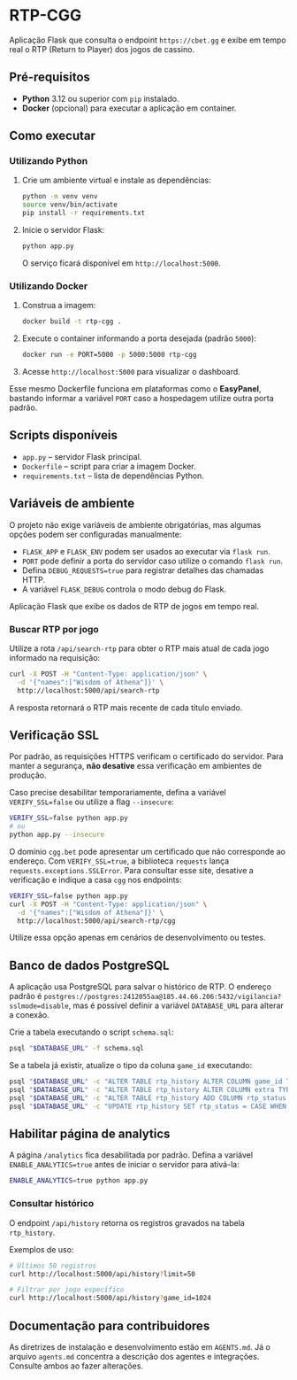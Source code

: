 # RTP-CGG

Aplicação Flask que consulta o endpoint `https://cbet.gg` e exibe em tempo real o RTP (Return to Player) dos jogos de cassino.

## Pré-requisitos

- **Python** 3.12 ou superior com `pip` instalado.
- **Docker** (opcional) para executar a aplicação em container.

## Como executar

### Utilizando Python

1. Crie um ambiente virtual e instale as dependências:
   ```bash
   python -m venv venv
   source venv/bin/activate
   pip install -r requirements.txt
   ```
2. Inicie o servidor Flask:
   ```bash
   python app.py
   ```
   O serviço ficará disponível em `http://localhost:5000`.

### Utilizando Docker

1. Construa a imagem:
   ```bash
   docker build -t rtp-cgg .
   ```
2. Execute o container informando a porta desejada (padrão `5000`):
   ```bash
   docker run -e PORT=5000 -p 5000:5000 rtp-cgg
   ```
3. Acesse `http://localhost:5000` para visualizar o dashboard.

Esse mesmo Dockerfile funciona em plataformas como o **EasyPanel**, bastando informar a variável `PORT` caso a hospedagem utilize outra porta padrão.

## Scripts disponíveis

- `app.py` – servidor Flask principal.
- `Dockerfile` – script para criar a imagem Docker.
- `requirements.txt` – lista de dependências Python.

## Variáveis de ambiente

O projeto não exige variáveis de ambiente obrigatórias, mas algumas opções podem ser configuradas manualmente:

- `FLASK_APP` e `FLASK_ENV` podem ser usados ao executar via `flask run`.
- `PORT` pode definir a porta do servidor caso utilize o comando `flask run`.
- Defina `DEBUG_REQUESTS=true` para registrar detalhes das chamadas HTTP.
- A variável `FLASK_DEBUG` controla o modo debug do Flask.

Aplicação Flask que exibe os dados de RTP de jogos em tempo real.

### Buscar RTP por jogo

Utilize a rota `/api/search-rtp` para obter o RTP mais atual de cada jogo
informado na requisição:

```bash
curl -X POST -H "Content-Type: application/json" \
  -d '{"names":["Wisdom of Athena"]}' \
  http://localhost:5000/api/search-rtp
```

A resposta retornará o RTP mais recente de cada título enviado.

## Verificação SSL
Por padrão, as requisições HTTPS verificam o certificado do servidor. Para manter a segurança, **não desative** essa verificação em ambientes de produção.

Caso precise desabilitar temporariamente, defina a variável `VERIFY_SSL=false`
ou utilize a flag `--insecure`:

```bash
VERIFY_SSL=false python app.py
# ou
python app.py --insecure
```

O domínio `cgg.bet` pode apresentar um certificado que não corresponde ao
endereço. Com `VERIFY_SSL=true`, a biblioteca `requests` lança
`requests.exceptions.SSLError`. Para consultar esse site, desative a verificação
e indique a casa `cgg` nos endpoints:

```bash
VERIFY_SSL=false python app.py
curl -X POST -H "Content-Type: application/json" \
  -d '{"names":["Wisdom of Athena"]}' \
  http://localhost:5000/api/search-rtp/cgg
```

Utilize essa opção apenas em cenários de desenvolvimento ou testes.


## Banco de dados PostgreSQL

A aplicação usa PostgreSQL para salvar o histórico de RTP. O endereço padrão é
`postgres://postgres:2412055aa@185.44.66.206:5432/vigilancia?sslmode=disable`,
mas é possível definir a variável `DATABASE_URL` para alterar a conexão.

Crie a tabela executando o script `schema.sql`:

```bash
psql "$DATABASE_URL" -f schema.sql
```

Se a tabela já existir, atualize o tipo da coluna `game_id` executando:

```bash
psql "$DATABASE_URL" -c "ALTER TABLE rtp_history ALTER COLUMN game_id TYPE BIGINT"
psql "$DATABASE_URL" -c "ALTER TABLE rtp_history ALTER COLUMN extra TYPE BIGINT"
psql "$DATABASE_URL" -c "ALTER TABLE rtp_history ADD COLUMN rtp_status TEXT"
psql "$DATABASE_URL" -c "UPDATE rtp_history SET rtp_status = CASE WHEN extra IS NULL THEN 'neutral' WHEN extra < 0 THEN 'down' ELSE 'up' END"
```


## Habilitar página de analytics

A página `/analytics` fica desabilitada por padrão. Defina a variável
`ENABLE_ANALYTICS=true` antes de iniciar o servidor para ativá-la:

```bash
ENABLE_ANALYTICS=true python app.py
```

### Consultar histórico

O endpoint `/api/history` retorna os registros gravados na tabela `rtp_history`.

Exemplos de uso:

```bash
# Últimos 50 registros
curl http://localhost:5000/api/history?limit=50

# Filtrar por jogo específico
curl http://localhost:5000/api/history?game_id=1024
```

## Documentação para contribuidores

As diretrizes de instalação e desenvolvimento estão em `AGENTS.md`. Já o arquivo `agents.md` concentra a descrição dos agentes e integrações. Consulte ambos ao fazer alterações.


